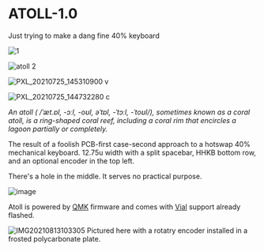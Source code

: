 # ATOLL-1.0
Just trying to make a dang fine 40% keyboard

![1](https://user-images.githubusercontent.com/8249924/150215372-a9c5c145-6405-4b9a-9e5c-89aa0c7152e1.jpg)


![atoll 2](https://user-images.githubusercontent.com/8249924/125854223-ec8f4930-74ec-42a8-a7cb-50da966e4a7f.jpg)


![PXL_20210725_145310900 v](https://user-images.githubusercontent.com/8249924/126906880-5263100e-5dda-4875-903f-ba318d6638cb.jpg)


![PXL_20210725_144732280 c](https://user-images.githubusercontent.com/8249924/126906926-ce1df985-e50d-4d2f-8fac-8cef80fe73a3.jpg)




_An atoll ( /ˈæt.ɒl, -ɔːl, -oʊl, əˈtɒl, -ˈtɔːl, -ˈtoʊl/), sometimes known as a coral atoll, is a ring-shaped coral reef, including a coral rim that encircles a lagoon partially or completely._

The result of a foolish PCB-first case-second approach to a hotswap 40% mechanical keyboard. 12.75u width with a split spacebar, HHKB bottom row, and an optional encoder in the top left. 

There's a hole in the middle. It serves no practical purpose.


![image](https://user-images.githubusercontent.com/8249924/127764094-10e34f2f-155c-45a3-8948-66becdfa3f4d.png)



Atoll is powered by [QMK](https://qmk.fm) firmware and comes with [Vial](https://get.vial.today) support already flashed.



![IMG20210813103305](https://user-images.githubusercontent.com/8249924/129340476-4a7e268a-3896-4f45-bcbe-93a1c21dc2e1.jpg)
Pictured here with a rotatry encoder installed in a frosted polycarbonate plate.

